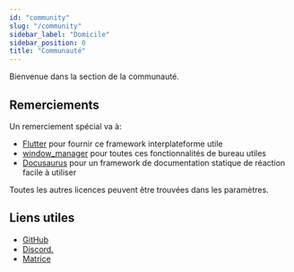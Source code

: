 ```yaml
---
id: "community"
slug: "/community"
sidebar_label: "Domicile"
sidebar_position: 0
title: "Communauté"
---
```


Bienvenue dans la section de la communauté.

## Remerciements

Un remerciement spécial va à:

* [Flutter](https://github.com/flutter/flutter) pour fournir ce framework interplateforme utile
* [window_manager](https://github.com/leanflutter/window_manager) pour toutes ces fonctionnalités de bureau utiles
* [Docusaurus](https://github.com/facebook/docusaurus) pour un framework de documentation statique de réaction facile à utiliser

Toutes les autres licences peuvent être trouvées dans les paramètres.

## Liens utiles

* [GitHub](https://github.com/LinwoodDev/Butterfly)
* [Discord.](https://go.linwood.dev/discord)
* [Matrice](https://go.linwood.dev/matrix)

